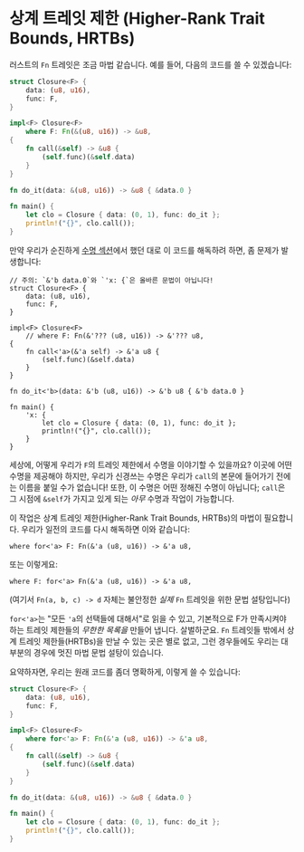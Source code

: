 # 상계 트레잇 제한 (Higher-Rank Trait Bounds, HRTBs)

러스트의 `Fn` 트레잇은 조금 마법 같습니다. 예를 들어, 다음의 코드를 쓸 수 있겠습니다:

```rust
struct Closure<F> {
    data: (u8, u16),
    func: F,
}

impl<F> Closure<F>
    where F: Fn(&(u8, u16)) -> &u8,
{
    fn call(&self) -> &u8 {
        (self.func)(&self.data)
    }
}

fn do_it(data: &(u8, u16)) -> &u8 { &data.0 }

fn main() {
    let clo = Closure { data: (0, 1), func: do_it };
    println!("{}", clo.call());
}
```

만약 우리가 순진하게 [수명 섹션][lt]에서 했던 대로 이 코드를 해독하려 하면, 좀 문제가 발생합니다:

<!-- ignore: desugared code -->
```rust,ignore
// 주의: `&'b data.0`와 `'x: {`은 올바른 문법이 아닙니다!
struct Closure<F> {
    data: (u8, u16),
    func: F,
}

impl<F> Closure<F>
    // where F: Fn(&'??? (u8, u16)) -> &'??? u8,
{
    fn call<'a>(&'a self) -> &'a u8 {
        (self.func)(&self.data)
    }
}

fn do_it<'b>(data: &'b (u8, u16)) -> &'b u8 { &'b data.0 }

fn main() {
    'x: {
        let clo = Closure { data: (0, 1), func: do_it };
        println!("{}", clo.call());
    }
}
```

세상에, 어떻게 우리가 `F`의 트레잇 제한에서 수명을 이야기할 수 있을까요? 이곳에 어떤 수명을 제공해야 하지만, 우리가 신경쓰는 수명은 우리가 `call`의 본문에 들어가기 전에는 이름을 붙일 수가 없습니다! 또한, 이 수명은 어떤 정해진 수명이 아닙니다; `call`은 그 시점에 `&self`가 가지고 있게 되는 *아무* 수명과 작업이 가능합니다.

이 작업은 상계 트레잇 제한(Higher-Rank Trait Bounds, HRTBs)의 마법이 필요합니다. 우리가 일전의 코드를 다시 해독하면 이와 같습니다:

<!-- ignore: simplified code -->
```rust,ignore
where for<'a> F: Fn(&'a (u8, u16)) -> &'a u8,
```

또는 이렇게요:

<!-- ignore: simplified code -->
```rust,ignore
where F: for<'a> Fn(&'a (u8, u16)) -> &'a u8,
```

(여기서 `Fn(a, b, c) -> d` 자체는 불안정한 *실제* `Fn` 트레잇을 위한 문법 설탕입니다)

`for<'a>`는 "모든 `'a`의 선택들에 대해서"로 읽을 수 있고, 기본적으로 F가 만족시켜야 하는 트레잇 제한들의 *무한한 목록을* 만들어 냅니다. 살벌하군요. `Fn` 트레잇들 밖에서 상계 트레잇 제한들(HRTBs)을 만날 수 있는 곳은 별로 없고, 그런 경우들에도 우리는 대부분의 경우에 멋진 마법 문법 설탕이 있습니다.

요약하자면, 우리는 원래 코드를 좀더 명확하게, 이렇게 쓸 수 있습니다:

```rust
struct Closure<F> {
    data: (u8, u16),
    func: F,
}

impl<F> Closure<F>
    where for<'a> F: Fn(&'a (u8, u16)) -> &'a u8,
{
    fn call(&self) -> &u8 {
        (self.func)(&self.data)
    }
}

fn do_it(data: &(u8, u16)) -> &u8 { &data.0 }

fn main() {
    let clo = Closure { data: (0, 1), func: do_it };
    println!("{}", clo.call());
}
```

[lt]: lifetimes.html
